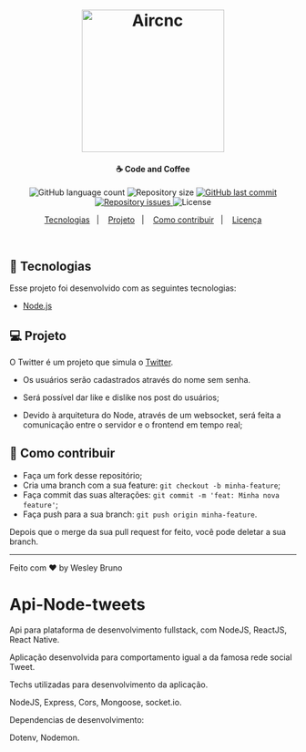 <h1 align="center">
    <img alt="Aircnc" src="https://logodownload.org/wp-content/uploads/2014/09/twitter-logo-2.png" width="250px" />
</h1>

<h4 align="center">
  ☕ Code and Coffee
</h4>
<p align="center">
  <img alt="GitHub language count" src="https://img.shields.io/github/languages/count/Rocketseat/semana-omnistack-9.svg">

  <img alt="Repository size" src="https://img.shields.io/github/repo-size/Rocketseat/semana-omnistack-9.svg">
  
  <a href="https://github.com/Rocketseat/semana-omnistack-9/commits/master">
    <img alt="GitHub last commit" src="https://img.shields.io/github/last-commit/Rocketseat/semana-omnistack-9.svg">
  </a>

  <a href="https://github.com/Rocketseat/semana-omnistack-9/issues">
    <img alt="Repository issues" src="https://img.shields.io/github/issues/Rocketseat/semana-omnistack-9.svg">
  </a>

  <img alt="License" src="https://img.shields.io/badge/license-MIT-brightgreen">
</p>

<p align="center">
  <a href="#rocket-tecnologias">Tecnologias</a>&nbsp;&nbsp;&nbsp;|&nbsp;&nbsp;&nbsp;
  <a href="#-projeto">Projeto</a>&nbsp;&nbsp;&nbsp;|&nbsp;&nbsp;&nbsp;
  <a href="#-como-contribuir">Como contribuir</a>&nbsp;&nbsp;&nbsp;|&nbsp;&nbsp;&nbsp;
  <a href="#memo-licença">Licença</a>
</p>

<br>

## :rocket: Tecnologias

Esse projeto foi desenvolvido com as seguintes tecnologias:

- [Node.js](https://nodejs.org/en/)


## 💻 Projeto

O Twitter é um projeto que simula o [Twitter](https://twitter.com).

- Os usuários serão cadastrados através do nome sem senha.

- Será possível dar like e dislike nos post do usuários;

- Devido à arquitetura do Node, através de um websocket, será feita a comunicação entre o servidor e o frontend em tempo real;

## 🤔 Como contribuir

- Faça um fork desse repositório;
- Cria uma branch com a sua feature: `git checkout -b minha-feature`;
- Faça commit das suas alterações: `git commit -m 'feat: Minha nova feature'`;
- Faça push para a sua branch: `git push origin minha-feature`.

Depois que o merge da sua pull request for feito, você pode deletar a sua branch.

---

Feito com ♥ by Wesley Bruno


# Api-Node-tweets
Api para plataforma de desenvolvimento fullstack, com NodeJS, ReactJS, React Native.

Aplicação desenvolvida para comportamento igual a da famosa rede social Tweet.

Techs utilizadas para desenvolvimento da aplicação.

NodeJS,
Express,
Cors,
Mongoose,
socket.io.

Dependencias de desenvolvimento:

Dotenv,
Nodemon.

